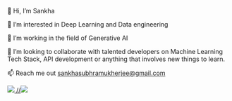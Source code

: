 👋 Hi, I’m Sankha

👀 I’m interested in Deep Learning and Data engineering

🌱 I’m working in the field of Generative AI

💞️ I’m looking to collaborate with talented developers on Machine Learning Tech Stack, API development or anything that involves new things to learn.

📫 Reach me out sankhasubhramukherjee@gmail.com






<a href="https://github.com/SANKHA1">
   <img src="https://github-readme-stats.vercel.app/api?username=SANKHA1&show_icons=true&count_private=true&theme=dracula" />
  //<img src="https://github-readme-stats.vercel.app/api?username=SANKHA1&show_icons=true&count_private=true&theme=dracula&custom_css=.gist .gist-meta { color: #ffffff; }" />
</a>

